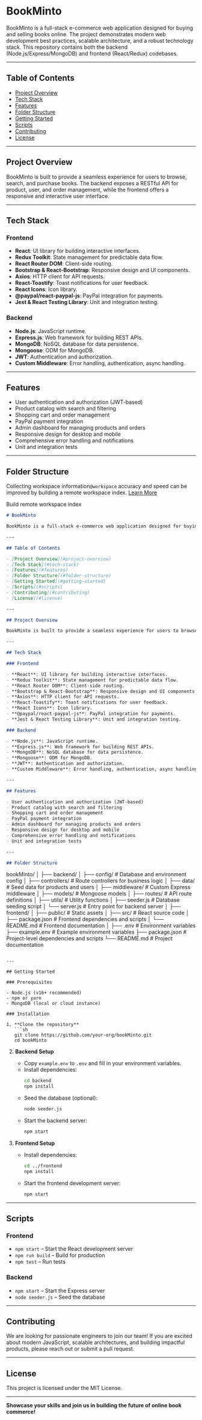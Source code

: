 # BookMinto

BookMinto is a full-stack e-commerce web application designed for buying and selling books online. The project demonstrates modern web development best practices, scalable architecture, and a robust technology stack. This repository contains both the backend (Node.js/Express/MongoDB) and frontend (React/Redux) codebases.

---

## Table of Contents

- [Project Overview](#project-overview)
- [Tech Stack](#tech-stack)
- [Features](#features)
- [Folder Structure](#folder-structure)
- [Getting Started](#getting-started)
- [Scripts](#scripts)
- [Contributing](#contributing)
- [License](#license)

---

## Project Overview

BookMinto is built to provide a seamless experience for users to browse, search, and purchase books. The backend exposes a RESTful API for product, user, and order management, while the frontend offers a responsive and interactive user interface.

---

## Tech Stack

### Frontend

- **React**: UI library for building interactive interfaces.
- **Redux Toolkit**: State management for predictable data flow.
- **React Router DOM**: Client-side routing.
- **Bootstrap & React-Bootstrap**: Responsive design and UI components.
- **Axios**: HTTP client for API requests.
- **React-Toastify**: Toast notifications for user feedback.
- **React Icons**: Icon library.
- **@paypal/react-paypal-js**: PayPal integration for payments.
- **Jest & React Testing Library**: Unit and integration testing.

### Backend

- **Node.js**: JavaScript runtime.
- **Express.js**: Web framework for building REST APIs.
- **MongoDB**: NoSQL database for data persistence.
- **Mongoose**: ODM for MongoDB.
- **JWT**: Authentication and authorization.
- **Custom Middleware**: Error handling, authentication, async handling.

---

## Features

- User authentication and authorization (JWT-based)
- Product catalog with search and filtering
- Shopping cart and order management
- PayPal payment integration
- Admin dashboard for managing products and orders
- Responsive design for desktop and mobile
- Comprehensive error handling and notifications
- Unit and integration tests

---

## Folder Structure

Collecting workspace information`@workspace` accuracy and speed can be improved by building a remote workspace index. [Learn More](https://aka.ms/vscode-copilot-workspace-remote-index)

Build remote workspace index

```markdown
# BookMinto

BookMinto is a full-stack e-commerce web application designed for buying and selling books online. The project demonstrates modern web development best practices, scalable architecture, and a robust technology stack. This repository contains both the backend (Node.js/Express/MongoDB) and frontend (React/Redux) codebases.

---

## Table of Contents

- [Project Overview](#project-overview)
- [Tech Stack](#tech-stack)
- [Features](#features)
- [Folder Structure](#folder-structure)
- [Getting Started](#getting-started)
- [Scripts](#scripts)
- [Contributing](#contributing)
- [License](#license)

---

## Project Overview

BookMinto is built to provide a seamless experience for users to browse, search, and purchase books. The backend exposes a RESTful API for product, user, and order management, while the frontend offers a responsive and interactive user interface.

---

## Tech Stack

### Frontend

- **React**: UI library for building interactive interfaces.
- **Redux Toolkit**: State management for predictable data flow.
- **React Router DOM**: Client-side routing.
- **Bootstrap & React-Bootstrap**: Responsive design and UI components.
- **Axios**: HTTP client for API requests.
- **React-Toastify**: Toast notifications for user feedback.
- **React Icons**: Icon library.
- **@paypal/react-paypal-js**: PayPal integration for payments.
- **Jest & React Testing Library**: Unit and integration testing.

### Backend

- **Node.js**: JavaScript runtime.
- **Express.js**: Web framework for building REST APIs.
- **MongoDB**: NoSQL database for data persistence.
- **Mongoose**: ODM for MongoDB.
- **JWT**: Authentication and authorization.
- **Custom Middleware**: Error handling, authentication, async handling.

---

## Features

- User authentication and authorization (JWT-based)
- Product catalog with search and filtering
- Shopping cart and order management
- PayPal payment integration
- Admin dashboard for managing products and orders
- Responsive design for desktop and mobile
- Comprehensive error handling and notifications
- Unit and integration tests

---

## Folder Structure

```
bookMinto/
│
├── backend/
│   ├── config/           # Database and environment config
│   ├── controllers/      # Route controllers for business logic
│   ├── data/             # Seed data for products and users
│   ├── middleware/       # Custom Express middleware
│   ├── models/           # Mongoose models
│   ├── routes/           # API route definitions
│   ├── utils/            # Utility functions
│   ├── seeder.js         # Database seeding script
│   └── server.js         # Entry point for backend server
│
├── frontend/
│   ├── public/           # Static assets
│   ├── src/              # React source code
│   ├── package.json      # Frontend dependencies and scripts
│   └── README.md         # Frontend documentation
│
├── .env                  # Environment variables
├── example.env           # Example environment variables
├── package.json          # Project-level dependencies and scripts
└── README.md             # Project documentation
```

---

## Getting Started

### Prerequisites

- Node.js (v16+ recommended)
- npm or yarn
- MongoDB (local or cloud instance)

### Installation

1. **Clone the repository**
   ```sh
   git clone https://github.com/your-org/bookMinto.git
   cd bookMinto
   ```

2. **Backend Setup**
   - Copy `example.env` to `.env` and fill in your environment variables.
   - Install dependencies:
     ```sh
     cd backend
     npm install
     ```
   - Seed the database (optional):
     ```sh
     node seeder.js
     ```
   - Start the backend server:
     ```sh
     npm start
     ```

3. **Frontend Setup**
   - Install dependencies:
     ```sh
     cd ../frontend
     npm install
     ```
   - Start the frontend development server:
     ```sh
     npm start
     ```

---

## Scripts

### Frontend

- `npm start` – Start the React development server
- `npm run build` – Build for production
- `npm test` – Run tests

### Backend

- `npm start` – Start the Express server
- `node seeder.js` – Seed the database

---

## Contributing

We are looking for passionate engineers to join our team! If you are excited about modern JavaScript, scalable architectures, and building impactful products, please reach out or submit a pull request.

---

## License

This project is licensed under the MIT License.

---

**Showcase your skills and join us in building the future of online book commerce!**
```

